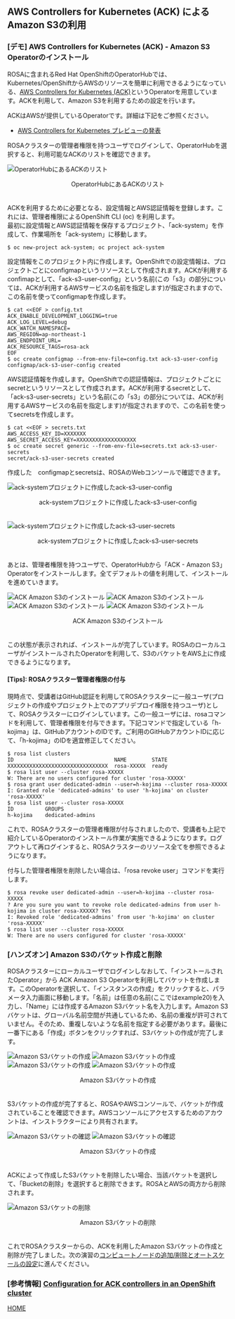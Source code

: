 ## AWS Controllers for Kubernetes (ACK) による Amazon S3の利用

### \[デモ\] AWS Controllers for Kubernetes (ACK) - Amazon S3 Operatorのインストール

ROSAに含まれるRed Hat OpenShiftのOperatorHubでは、Kubernetes/OpenShiftからAWSのリソースを簡単に利用できるようになっている、[AWS Controllers for Kubernetes (ACK)](https://aws-controllers-k8s.github.io/community/docs/user-docs/openshift/)というOperatorを用意しています。ACKを利用して、Amazon S3を利用するための設定を行います。

ACKはAWSが提供しているOperatorです。詳細は下記をご参照ください。

- [AWS Controllers for Kubernetes プレビューの発表](https://aws.amazon.com/jp/about-aws/whats-new/2020/08/announcing-the-aws-controllers-for-kubernetes-preview/)

ROSAクラスターの管理者権限を持つユーザでログインして、OperatorHubを選択すると、利用可能なACKのリストを確認できます。

![OperatorHubにあるACKのリスト](./images/ack-s3-install1.png)
<div style="text-align: center;">OperatorHubにあるACKのリスト</div>　　

ACKを利用するために必要となる、設定情報とAWS認証情報を登録します。これには、管理者権限によるOpenShift CLI (oc) を利用します。  
最初に設定情報とAWS認証情報を保存するプロジェクト、「ack-system」を作成して、作業場所を「ack-system」に移動します。

```
$ oc new-project ack-system; oc project ack-system
```

設定情報をこのプロジェクト内に作成します。OpenShiftでの設定情報は、プロジェクトごとにconfigmapというリソースとして作成されます。ACKが利用するconfimapとして、「ack-s3-user-config」という名前(この「s3」の部分については、ACKが利用するAWSサービスの名前を指定します)が指定されますので、この名前を使ってconfigmapを作成します。

```
$ cat <<EOF > config.txt
ACK_ENABLE_DEVELOPMENT_LOGGING=true
ACK_LOG_LEVEL=debug
ACK_WATCH_NAMESPACE=
AWS_REGION=ap-northeast-1
AWS_ENDPOINT_URL=
ACK_RESOURCE_TAGS=rosa-ack
EOF
$ oc create configmap --from-env-file=config.txt ack-s3-user-config
configmap/ack-s3-user-config created
```

AWS認証情報を作成します。OpenShiftでの認証情報は、プロジェクトごとにsecretというリソースとして作成されます。ACKが利用するsecretとして、「ack-s3-user-secrets」という名前(この「s3」の部分については、ACKが利用するAWSサービスの名前を指定します)が指定されますので、この名前を使ってsecretsを作成します。

```
$ cat <<EOF > secrets.txt 
AWS_ACCESS_KEY_ID=XXXXXXX
AWS_SECRET_ACCESS_KEY=XXXXXXXXXXXXXXXXXXX
$ oc create secret generic --from-env-file=secrets.txt ack-s3-user-secrets
secret/ack-s3-user-secrets created
```

作成した　configmapとsecretsは、ROSAのWebコンソールで確認できます。

![ack-systemプロジェクトに作成したack-s3-user-config](./images/ack-s3-user-config.png)
<div style="text-align: center;">ack-systemプロジェクトに作成したack-s3-user-config</div>　　

![ack-systemプロジェクトに作成したack-s3-user-secrets](./images/ack-s3-user-secrets.png)
<div style="text-align: center;">ack-systemプロジェクトに作成したack-s3-user-secrets</div>　　

あとは、管理者権限を持つユーザで、OperatorHubから「ACK - Amazon S3」Operatorをインストールします。全てデフォルトの値を利用して、インストールを進めていきます。

![ACK Amazon S3のインストール](./images/ack-s3-install2.png)
![ACK Amazon S3のインストール](./images/ack-s3-install3.png)
![ACK Amazon S3のインストール](./images/ack-s3-install4.png)
![ACK Amazon S3のインストール](./images/ack-s3-install5.png)
<div style="text-align: center;">ACK Amazon S3のインストール</div>　

この状態が表示されれば、インストールが完了しています。ROSAのローカルユーザがインストールされたOperatorを利用して、S3のバケットをAWS上に作成できるようになります。

#### \[Tips\]: ROSAクラスター管理者権限の付与

現時点で、受講者はGitHub認証を利用してROSAクラスターに一般ユーザ(プロジェクトの作成やプロジェクト上でのアプリデプロイ権限を持つユーザ)として、ROSAクラスターにログインしています。この一般ユーザには、rosaコマンドを利用して、管理者権限を付与できます。下記コマンドで指定している「h-kojima」は、GitHubアカウントのIDです。ご利用のGitHubアカウントIDに応じて、「h-kojima」のIDを適宜修正してください。

```
$ rosa list clusters
ID                                NAME        STATE
XXXXXXXXXXXXXXXXXXXXXXXXXXXXXXXX  rosa-XXXXX  ready
$ rosa list user --cluster rosa-XXXXX
W: There are no users configured for cluster 'rosa-XXXXX'
$ rosa grant user dedicated-admin --user=h-kojima --cluster rosa-XXXXX
I: Granted role 'dedicated-admins' to user 'h-kojima' on cluster 'rosa-XXXXX'
$ rosa list user --cluster rosa-XXXXX
ID          GROUPS
h-kojima    dedicated-admins
```

これで、ROSAクラスターの管理者権限が付与されましたので、受講者も上記で紹介しているOperatorのインストール作業が実施できるようになります。ログアウトして再ログインすると、ROSAクラスターのリソース全てを参照できるようになります。

付与した管理者権限を削除したい場合は、「rosa revoke user」コマンドを実行します。

```
$ rosa revoke user dedicated-admin --user=h-kojima --cluster rosa-XXXXX
? Are you sure you want to revoke role dedicated-admins from user h-kojima in cluster rosa-XXXXX? Yes
I: Revoked role 'dedicated-admins' from user 'h-kojima' on cluster 'rosa-XXXXX'
$ rosa list user --cluster rosa-XXXXX
W: There are no users configured for cluster 'rosa-XXXXX'
```

### \[ハンズオン\] Amazon S3のバケット作成と削除

ROSAクラスターにローカルユーザでログインしなおして、「インストールされたOperator」から ACK Amazon S3 Operatorを利用してバケットを作成します。このOperatorを選択して、「インスタンスの作成」をクリックすると、パラメータ入力画面に移動します。「名前」は任意の名前(ここではexample20)を入力し、「Name」には作成するAmazon S3バケット名を入力します。Amazon S3バケットは、グローバル名前空間が共通しているため、名前の重複が許可されていません。そのため、重複しないような名前を指定する必要があります。最後に一番下にある「作成」ボタンをクリックすれば、S3バケットの作成が完了します。

![Amazon S3バケットの作成](./images/s3-bucket-create1.png)
![Amazon S3バケットの作成](./images/s3-bucket-create2.png)
![Amazon S3バケットの作成](./images/s3-bucket-create3.png)
![Amazon S3バケットの作成](./images/s3-bucket-create4.png)
<div style="text-align: center;">Amazon S3バケットの作成</div>　

S3バケットの作成が完了すると、ROSAやAWSコンソールで、バケットが作成されていることを確認できます。AWSコンソールにアクセスするためのアカウントは、インストラクターにより共有されます。

![Amazon S3バケットの確認](./images/s3-bucket-confirm1.png)
![Amazon S3バケットの確認](./images/s3-bucket-confirm2.png)
<div style="text-align: center;">Amazon S3バケットの作成</div>　

ACKによって作成したS3バケットを削除したい場合、当該バケットを選択して、「Bucketの削除」を選択すると削除できます。ROSAとAWSの両方から削除されます。

![Amazon S3バケットの削除](./images/s3-bucket-delete.png)
<div style="text-align: center;">Amazon S3バケットの削除</div>　

これでROSAクラスターからの、ACKを利用したAmazon S3バケットの作成と削除が完了しました。次の演習の[コンピュートノードの追加/削除とオートスケールの設定](../rosa-nodes)に進んでください。

### \[参考情報\] [Configuration for ACK controllers in an OpenShift cluster](https://aws-controllers-k8s.github.io/community/docs/user-docs/openshift/)

[HOME](../../README.md)
